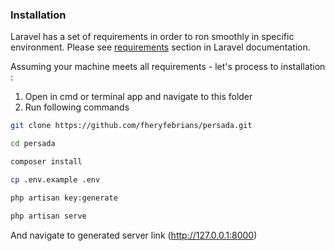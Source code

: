 ### Installation

Laravel has a set of requirements in order to ron smoothly in specific environment. Please see [requirements](https://laravel.com/docs/7.x#server-requirements) section in Laravel documentation.

Assuming your machine meets all requirements - let's process to installation :

1. Open in cmd or terminal app and navigate to this folder
2. Run following commands

```bash
git clone https://github.com/fheryfebrians/persada.git
```

```bash
cd persada
```


```bash
composer install
```

```bash
cp .env.example .env
```

```bash
php artisan key:generate
```


```bash
php artisan serve
```

And navigate to generated server link (http://127.0.0.1:8000)
